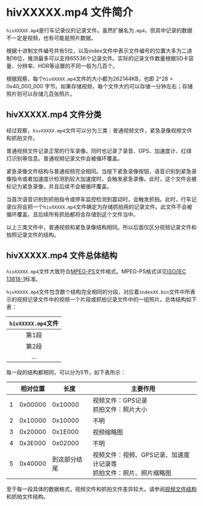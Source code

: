 # hivXXXXX.mp4 文件简介

`hivXXXXX.mp4`是行车记录仪的记录文件。虽然扩展名为`.mp4`，但其中记录的数据不一定是视频，也有可能是照片数据。

根据十进制文件编号共有5位，以及index文件中表示文件编号的位置大多为二进制16位，推测最多可以支持65536个记录文件。实际的记录文件数量根据SD卡容量、分辨率、HDR等设置的不同一般为几百个。

根据观察，每个`hivXXXXX.mp4`文件的大小都为262144KB，也即 2^28 = 0x40_000_000 字节。如果存储视频，每个文件大约可以存储一分钟左右；存储照片则可以存储几百张照片。

## hivXXXXX.mp4 文件分类

经过观察，`hivXXXXX.mp4`文件可以分为三类：普通视频文件，紧急录像视频文件和抓拍文件。

普通视频文件记录正常的行车录像。同时也记录了录音、GPS、加速度计、红绿灯识别等信息。普通视频记录文件会被循环覆盖。

紧急录像文件结构与普通视频完全相同。当按下紧急录像按钮，语音识别到紧急录像指令或者加速度计检测到较大加速度时，会触发紧急录像。此时，这个文件会被标记为紧急录像，并且后续不会被循环覆盖。

当首次语音识别到抓拍指令或停车监控检测到震动时，会触发抓拍。此时，行车记录仪将会把一个`hivXXXXX.mp4`文件确定为存储抓拍用的记录文件。此文件不会被循环覆盖，且后续所有抓拍都将会存储到这个文件当中。

以上三类文件中，普通视频和紧急录像结构相同。所以后面仅区分视频记录文件和拍照记录文件的结构。

## <span id="jump_mp4_general">hivXXXXX.mp4 文件总体结构</span>

`hivXXXXX.mp4`文件大致符合[MPEG-PS](https://en.wikipedia.org/wiki/MPEG_program_stream)文件格式。MPEG-PS格式详见[ISO/IEC 13818-1](https://www.iso.org/standard/87619.html)标准。

`hivXXXXX.mp4`文件包含数个结构完全相同的分段，对应着`indexXX.bin`文件中所表示的视频记录文件中的视频一个片段或抓拍记录文件中的一组照片。总体结构如下表：

| `hivXXXXX.mp4`文件 |
| :----: |
| 第1段 |
| 第2段 |
| ... |

每一段的结构都相同，可以分为5节，如下表所示：

|  | 相对位置 | 长度 | 主要作用 |
| ---- | ---- | ---- |---- |
| 1 | 0x00000 | 0x10000 | 视频文件：GPS记录</br>抓拍文件：照片大小 |
| 2 | 0x10000 | 0x10000 | 不明 |
| 3 | 0x20000 | 0x1E000 | 视频缩略图 |
| 4 | 0x3E000 | 0x02000 | 不明 |
| 5 | 0x40000 | 到这部分结尾 | 视频文件：视频、GPS记录、加速度计记录等</br>抓拍文件：照片、照片缩略图 |

至于每一段具体的数据格式，视频文件和抓拍文件差异较大。请参阅[视频文件结构](./hiv_mp4_video.md)和抓拍文件结构。
